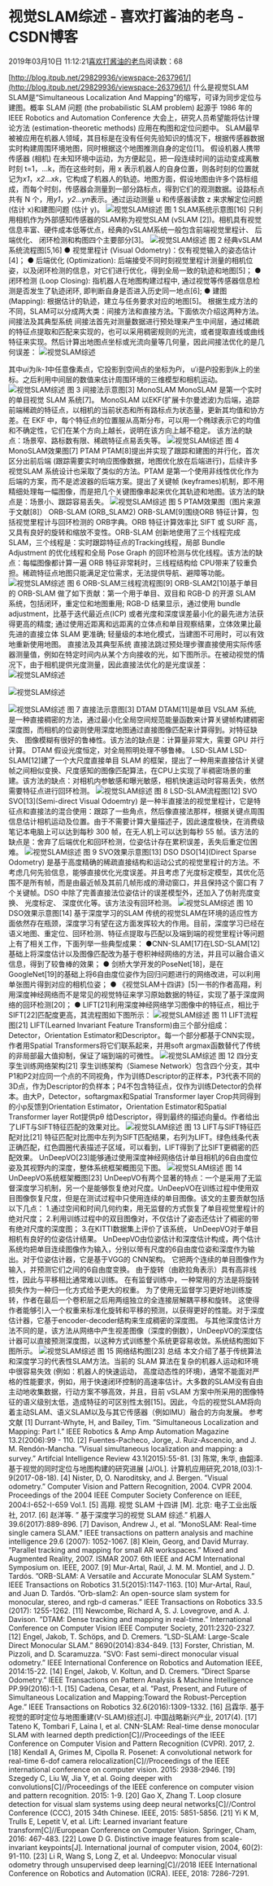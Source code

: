 
# 视觉SLAM综述 - 喜欢打酱油的老鸟 - CSDN博客


2019年03月10日 11:12:21[喜欢打酱油的老鸟](https://me.csdn.net/weixin_42137700)阅读数：68


[http://blog.itpub.net/29829936/viewspace-2637961/](http://blog.itpub.net/29829936/viewspace-2637961/)
什么是视觉SLAM
SLAM是“Simultaneous Localization And Mapping”的缩写，可译为同步定位与建图。概率 SLAM 问题 (the probabilistic SLAM problem) 起源于 1986 年的IEEE Robotics and Automation Conference 大会上，研究人员希望能将估计理论方法 (estimation-theoretic methods) 应用在构图和定位问题中。 SLAM最早被被应用在机器人领域，其目标是在没有任何先验知识的情况下，根据传感器数据实时构建周围环境地图，同时根据这个地图推测自身的定位[1]。
假设机器人携带传感器 (相机) 在未知环境中运动，为方便起见，把一段连续时间的运动变成离散时刻 t=1，…k，而在这些时刻，用 x 表示机器人的自身位置，则各时刻的位置就记为*x1*，*x2*…*xk*，它构成了机器人的轨迹。地图方面，假设地图由许多个路标组成，而每个时刻，传感器会测量到一部分路标点，得到它们的观测数据。设路标点共有 N 个，用*y1*，*y2*…*yn*表示。通过运动测量 u 和传感器读数 z 来求解定位问题 (估计 x)和建图问题 (估计 y)。
![视觉SLAM综述](http://p9.pstatp.com/large/pgc-image/0653a14a2666465794632a1098aa80e7)
图 1 SLAM系统示意图[16]
只利用相机作为外部感知传感器的SLAM称为视觉SLAM (vSLAM [2])。相机具有视觉信息丰富、硬件成本低等优点，经典的vSLAM系统一般包含前端视觉里程计、 后端优化、 闭环检测和构图四个主要部分[3]。
![视觉SLAM综述](http://p3.pstatp.com/large/pgc-image/ea09d5f5b3634be8938af1c6146101cd)
图 2 经典vSLAM系统流程图[5,16]
● 视觉里程计 (Visual Odometry)：仅有视觉输入的姿态估计[4]；
● 后端优化 (Optimization): 后端接受不同时刻视觉里程计测量的相机位姿，以及闭环检测的信息，对它们进行优化，得到全局一致的轨迹和地图[5]；
● 闭环检测 (Loop Closing): 指机器人在地图构建过程中, 通过视觉等传感器信息检测是否发生了轨迹闭环, 即判断自身是否进入历史同一地点[6];
● 建图 (Mapping): 根据估计的轨迹，建立与任务要求对应的地图[5]。
根据生成方法的不同，SLAM可以分成两大类：间接方法和直接方法。下面依次介绍这两种方法。
间接法及其典型系统
间接法首先对测量数据进行预处理来产生中间层，通过稀疏的特征点提取和匹配来实现的，也可以采用稠密规则的光流，或者提取直线或曲线特征来实现。然后计算出地图点坐标或光流向量等几何量，因此间接法优化的是几何误差：
![视觉SLAM综述](http://p3.pstatp.com/large/pgc-image/70fdc4e5ecce4ae5b7a0810b32e1ac4e)

其中*ui*为*Ik-1*中任意像素点，它投影到空间点的坐标为*Pi*， u′*i*是*Pi*投影到*Ik*上的坐标。之后利用中间层的数值来估计周围环境的三维模型和相机运动。
![视觉SLAM综述](http://p1.pstatp.com/large/pgc-image/98af33a9aa3f46b0a3128501cee42982)
图 3 间接法示意图[3]
MonoSLAM
MonoSLAM 是第一个实时的单目视觉 SLAM 系统[7]。 MonoSLAM 以EKF(扩展卡尔曼滤波)为后端，追踪前端稀疏的特征点，以相机的当前状态和所有路标点为状态量，更新其均值和协方差。在 EKF 中，每个特征点的位置服从高斯分布，可以用一个椭球表示它的均值和不确定性，它们在某个方向上越长，说明在该方向上越不稳定。 该方法的缺点：场景窄、路标数有限、稀疏特征点易丢失等。
![视觉SLAM综述](http://p1.pstatp.com/large/pgc-image/2d884363c3914c7ca430a50d32e19469)
图 4 MonoSLAM效果图[7]
PTAM
PTAM[8]提出并实现了跟踪和建图的并行化，首次区分出前后端 (跟踪需要实时响应图像数据，地图优化放在后端进行)，后续许多视觉SLAM 系统设计也采取了类似的方法。PTAM 是第一个使用非线性优化作为后端的方案，而不是滤波器的后端方案。提出了关键帧 (keyframes)机制，即不用精细处理每一幅图像，而是把几个关键图像串起来优化其轨迹和地图。该方法的缺点是：场景小、跟踪容易丢失。
![视觉SLAM综述](http://p1.pstatp.com/large/pgc-image/bce6136e0c3248c5afcff232bc4fc17e)
图 5 PTAM效果图（图片来源于文献[8]）
ORB-SLAM (ORB_SLAM2)
ORB-SLAM[9]围绕ORB 特征计算，包括视觉里程计与回环检测的 ORB字典。ORB 特征计算效率比 SIFT 或 SURF 高，又具有良好的旋转和缩放不变性。ORB-SLAM 创新地使用了三个线程完成 SLAM，三个线程是：实时跟踪特征点的Tracking线程，局部 Bundle Adjustment 的优化线程和全局 Pose Graph 的回环检测与优化线程。该方法的缺点：每幅图像都计算一遍 ORB 特征非常耗时，三线程结构给 CPU带来了较重负担。稀疏特征点地图只能满足定位需求，无法提供导航、避障等功能。
![视觉SLAM综述](http://p1.pstatp.com/large/pgc-image/33e3fd786b884ea1a62493b417467951)
图 6 ORB-SLAM三线程流程图[9]
ORB-SLAM2[10]基于单目的 ORB-SLAM 做了如下贡献：第一个用于单目、双目和 RGB-D 的开源 SLAM 系统，包括闭环，重定位和地图重用; RGB-D 结果显示，通过使用 bundle adjustment，比基于迭代最近点(ICP) 或者光度和深度误差最小化的最先进方法获得更高的精度; 通过使用近距离和远距离的立体点和单目观察结果，立体效果比最先进的直接立体 SLAM 更准确; 轻量级的本地化模式，当建图不可用时，可以有效地重新使用地图。
直接法及其典型系统
直接法跳过预处理步骤直接使用实际传感器测量值，例如在特定时间内从某个方向接收的光，如下图所示。在被动视觉的情况下，由于相机提供光度测量，因此直接法优化的是光度误差：
![视觉SLAM综述](http://p3.pstatp.com/large/pgc-image/9ce8163ece8f42f092a039c687a9e342)

![视觉SLAM综述](http://p3.pstatp.com/large/pgc-image/43b043b1bab646a0921af6bfeb0b18ad)

![视觉SLAM综述](http://p3.pstatp.com/large/pgc-image/b198c2b9b36849e9b5eecee253d17ad6)
图 7 直接法示意图[3]
DTAM
DTAM[11]是单目 VSLAM 系统, 是一种直接稠密的方法，通过最小化全局空间规范能量函数来计算关键帧构建稠密深度图，而相机的位姿则使用深度地图通过直接图像匹配来计算得到。对特征缺失、 图像模糊有很好的鲁棒性。该方法的缺点是：计算量非常大，需要 GPU 并行计算。 DTAM 假设光度恒定，对全局照明处理不够鲁棒。
LSD-SLAM
LSD-SLAM[12]建了一个大尺度直接单目 SLAM 的框架，提出了一种用来直接估计关键帧之间相似变换、尺度感知的图像匹配算法，在CPU上实现了半稠密场景的重建。该方法的缺点：对相机内参敏感和曝光敏感，相机快速运动时容易丢失，依然需要特征点进行回环检测。
![视觉SLAM综述](http://p3.pstatp.com/large/pgc-image/4f61904976474d7386cbb8b9b0d35613)
图 8 LSD-SLAM流程图[12]
SVO
SVO[13](Semi-direct Visual Odoemtry) 是一种半直接法的视觉里程计，它是特征点和直接法的混合使用：跟踪了一些角点，然后像直接法那样，根据关键点周围信息估计相机运动及位置。由于不需要计算大量描述子，因此速度极快，在消费级笔记本电脑上可以达到每秒 300 帧，在无人机上可以达到每秒 55 帧。该方法的缺点是：舍弃了后端优化和回环检测，位姿估计存在累积误差，丢失后重定位困难。
![视觉SLAM综述](http://p3.pstatp.com/large/pgc-image/a3e70a11fd3c451dbf6d2100dd5cec02)
图 9 SVO效果示意图[13]
DSO
DSO[14](Direct Sparse Odometry) 是基于高度精确的稀疏直接结构和运动公式的视觉里程计的方法。不考虑几何先验信息，能够直接优化光度误差。并且考虑了光度标定模型，其优化范围不是所有帧，而是由最近帧及其前几帧形成的滑动窗口，并且保持这个窗口有 7 个关键帧。DSO 中除了完善直接法位姿估计的误差模型外，还加入了仿射亮度变换、 光度标定、 深度优化等。该方法没有回环检测。
![视觉SLAM综述](http://p1.pstatp.com/large/pgc-image/b2511d91d88d4ec1ac4b0074d58062ce)
图 10 DSO效果示意图[14]
基于深度学习的SLAM
传统的视觉SLAM在环境的适应性方面依然存在瓶颈，深度学习有望在这方面发挥较大的作用。目前，深度学习已经在语义地图、重定位、回环检测、特征点提取与匹配以及端到端的视觉里程计等问题上有了相关工作，下面列举一些典型成果：
●CNN-SLAM[17]在LSD-SLAM[12]基础上将深度估计以及图像匹配改为基于卷积神经网络的方法，并且可以融合语义信息，得到了较鲁棒的效果；
● 剑桥大学开发的PoseNet[18]，是在GoogleNet[19]的基础上将6自由度位姿作为回归问题进行的网络改进，可以利用单张图片得到对应的相机位姿；
● 《视觉SLAM十四讲》[5]一书的作者高翔，利用深度神经网络而不是常见的视觉特征来学习原始数据的特征，实现了基于深度网络的回环检测[20]；
● LIFT[21]利用深度神经网络学习图像中的特征点，相比于SIFT[22]匹配度更高，其流程图如下图所示：
![视觉SLAM综述](http://p1.pstatp.com/large/pgc-image/9c533212548640e3a8db65689da67a8d)
图 11 LIFT流程图[21]
LIFT(Learned Invariant Feature Transform)由三个部分组成：Detector，Orientation Estimator和Descriptor。每一个部分都基于CNN实现，作者用Spatial Transformers将它们联系起来，并用soft argmax函数替代了传统的非局部最大值抑制，保证了端到端的可微性。
![视觉SLAM综述](http://p3.pstatp.com/large/pgc-image/3bb4c53481004efabeb8653df313c5cc)
图 12 四分支孪生训练网络架构[21]
孪生训练架构（Siamese Network）包含四个分支，其中P1和P2对应同一个点的不同视角，作为训练Descriptor的正样本，P3代表不同的3D点，作为Descriptor的负样本；P4不包含特征点，仅作为训练Detector的负样本。由大P，Detector，softargmax和Spatial Transformer layer Crop共同得到的小p反馈到Orientation Estimator，Orientation Estimator和Spatial Transformer layer Rot提供pθ 给Descriptor，得到最终的描述向量d。作者给出了LIFT与SIFT特征匹配的效果对比。
![视觉SLAM综述](http://p1.pstatp.com/large/pgc-image/2c685ae90022491c896f7000d3752dcf)
图 13 LIFT与SIFT特征匹配对比[21]
特征匹配对比图中左列为SIFT匹配结果，右列为LIFT。绿色线条代表正确匹配，红色圆圈代表描述子区域，可以看到，LIFT得到了比SIFT更稠密的匹配效果。
UnDeepVO[23]能够通过使用深度神经网络估计单目相机的6自由度位姿及其视野内的深度，整体系统框架概图见下图。
![视觉SLAM综述](http://p1.pstatp.com/large/pgc-image/069974660d3048f19703864fef7ecc26)
图 14 UnDeepVO系统框架概图[23]
UnDeepVO有两个显著的特点：一个是采用了无监督深度学习机制，另一个是能够恢复绝对尺度。UnDeepVO在训练过程中使用双目图像恢复尺度，但是在测试过程中只使用连续的单目图像。该文的主要贡献包括以下几点：
1.通过空间和时间几何约束，用无监督的方式恢复了单目视觉里程计的绝对尺度；
2.利用训练过程中的双目图像对，不仅估计了姿态还估计了稠密的带有绝对尺度的深度图；
3.在KITTI数据集上评价了该系统， UnDeepVO对于单目相机有良好的位姿估计结果。
UnDeepVO由位姿估计和深度估计构成，两个估计系统均把单目连续图像作为输入，分别以带有尺度的6自由度位姿和深度作为输出。对于位姿估计器，它是基于VGG的 CNN架构。 它把两个连续的单目图像作为输入，并预测它们之间的6自由度变换。 由于旋转（由欧拉角表示）具有高非线性，因此与平移相比通常难以训练。 在有监督训练中，一种常用的方法是将旋转损失作为一种归一化方式给予更大的权重。 为了使用无监督学习更好地训练旋转，作者在最后一个卷积层之后用两组独立的全连接层解耦平移和旋转。 这使得作者能够引入一个权重来标准化旋转和平移的预测，以获得更好的性能。对于深度估计器，它基于encoder-decoder结构来生成稠密的深度图。 与其他深度估计方法不同的是，该方法从网络中产生视差图像（深度的倒数），UnDeepVO的深度估计器可以直接预测深度图，以这种方式训练整个系统更容易收敛。系统结构图如下图所示。
![视觉SLAM综述](http://p1.pstatp.com/large/pgc-image/a24860e815ce4e518a7b1ab872561402)
图 15 网络结构图[23]
总结
本文介绍了基于传统算法和深度学习的代表性SLAM方法。当前的 SLAM 算法在复杂的机器人运动和环境中很容易失效 (例如：机器人的快速运动， 高度动态性的环境)，通常不能面对严格的性能要求，例如，用于快速闭环控制的高速率估计。大多数的SLAM没有自由主动地收集数据，行动方案不够高效，并且，目前 vSLAM 方案中所采用的图像特征的语义级别太低，造成特征的可区别性太弱[15]。因此，今后的视觉SLAM将向着主动SLAM、语义SLAM以及与其它传感器（例如IMU）融合的方向发展。
参考文献
[1] Durrant-Whyte, H, and Bailey, Tim. ”Simultaneous Localization and Mapping: Part I.” IEEE Robotics & Amp Amp Automation Magazine 13.2(2006):99 - 110.
[2] Fuentes-Pacheco, Jorge, J. Ruiz-Ascencio, and J. M. Rendón-Mancha. ”Visual simultaneous localization and mapping: a survey.” Artifcial Intelligence Review 43.1(2015):55-81.
[3] 陈常, 朱华, 由韶泽. 基于视觉的同时定位与地图构建的研究进展 [J/OL]. 计算机应用研究,2018,(03):1-9(2017-08-18).
[4] Nister, D, O. Naroditsky, and J. Bergen. ”Visual odometry.” Computer Vision and Pattern Recognition, 2004. CVPR 2004. Proceedings of the 2004 IEEE Computer Society Conference on IEEE, 2004:I-652-I-659 Vol.1.
[5] 高翔. 视觉 SLAM 十四讲 [M]. 北京: 电子工业出版社, 2017.
[6] 赵洋等. ” 基于深度学习的视觉 SLAM 综述.” 机器人 39.6(2017):889-896.
[7] Davison, Andrew J., et al. ”MonoSLAM: Real-time single camera SLAM.” IEEE transactions on pattern analysis and machine intelligence 29.6 (2007): 1052-1067.
[8] Klein, Georg, and David Murray. ”Parallel tracking and mapping for small AR workspaces.” Mixed and Augmented Reality, 2007. ISMAR 2007. 6th IEEE and ACM International Symposium on. IEEE, 2007.
[9] Mur-Artal, Raúl, J. M. M. Montiel, and J. D. Tardós. ”ORB-SLAM: A Versatile and Accurate Monocular SLAM System.” IEEE Transactions on Robotics 31.5(2015):1147-1163.
[10] Mur-Artal, Raul, and Juan D. Tardós. ”Orb-slam2: An open-source slam system for monocular, stereo, and rgb-d cameras.” IEEE Transactions on Robotics 33.5 (2017): 1255-1262.
[11] Newcombe, Richard A, S. J. Lovegrove, and A. J. Davison. ”DTAM: Dense tracking and mapping in real-time.” International Conference on Computer Vision IEEE Computer Society, 2011:2320-2327.
[12] Engel, Jakob, T. Schöps, and D. Cremers. ”LSD-SLAM: Large-Scale Direct Monocular SLAM.” 8690(2014):834-849.
[13] Forster, Christian, M. Pizzoli, and D. Scaramuzza. ”SVO: Fast semi-direct monocular visual odometry.” IEEE International Conference on Robotics and Automation IEEE, 2014:15-22.
[14] Engel, Jakob, V. Koltun, and D. Cremers. ”Direct Sparse Odometry.” IEEE Transactions on Pattern Analysis & Machine Intelligence PP.99(2016):1-1.
[15] Cadena, Cesar, et al. ”Past, Present, and Future of Simultaneous Localization and Mapping:Toward the Robust-Perception Age.” IEEE Transactions on Robotics 32.6(2016):1309-1332.
[16] 吕霖华. 基于视觉的即时定位与地图重建(V-SLAM)综述[J]. 中国战略新兴产业, 2017(4).
[17] Tateno K, Tombari F, Laina I, et al. CNN-SLAM: Real-time dense monocular SLAM with learned depth prediction[C]//Proceedings of the IEEE Conference on Computer Vision and Pattern Recognition (CVPR). 2017, 2.
[18] Kendall A, Grimes M, Cipolla R. Posenet: A convolutional network for real-time 6-dof camera relocalization[C]//Proceedings of the IEEE international conference on computer vision. 2015: 2938-2946.
[19] Szegedy C, Liu W, Jia Y, et al. Going deeper with convolutions[C]//Proceedings of the IEEE conference on computer vision and pattern recognition. 2015: 1-9.
[20] Gao X, Zhang T. Loop closure detection for visual slam systems using deep neural networks[C]//Control Conference (CCC), 2015 34th Chinese. IEEE, 2015: 5851-5856.
[21] Yi K M, Trulls E, Lepetit V, et al. Lift: Learned invariant feature transform[C]//European Conference on Computer Vision. Springer, Cham, 2016: 467-483.
[22] Lowe D G. Distinctive image features from scale-invariant keypoints[J]. International journal of computer vision, 2004, 60(2): 91-110.
[23] Li R, Wang S, Long Z, et al. Undeepvo: Monocular visual odometry through unsupervised deep learning[C]//2018 IEEE International Conference on Robotics and Automation (ICRA). IEEE, 2018: 7286-7291.

